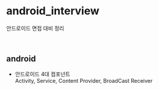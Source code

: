 # android_interview
안드로이드 면접 대비 정리

<br>

## android
* 안드로이드 4대 컴포넌트 <br>
Activity, Service, Content Provider, BroadCast Receiver
